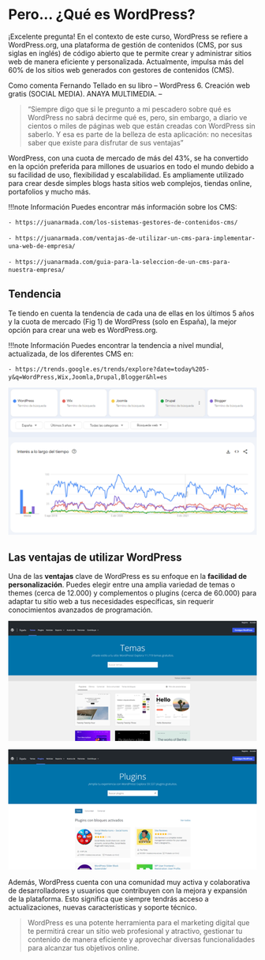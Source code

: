 # Pero... ¿Qué es WordPress?

¡Excelente pregunta! En el contexto de este curso, WordPress se refiere a WordPress.org, una plataforma de gestión de contenidos (CMS, por sus siglas en inglés) de código abierto que te permite crear y administrar sitios web de manera eficiente y personalizada. Actualmente, impulsa más del 60% de los sitios web generados con gestores de contenidos (CMS).

Como comenta Fernando Tellado en su libro – WordPress 6. Creación web gratis (SOCIAL MEDIA). ANAYA MULTIMEDIA. –

> “Siempre digo que si le pregunto a mi pescadero sobre qué es WordPress no sabrá decirme qué es, pero, sin embargo, a diario ve cientos o miles de páginas web que están creadas con WordPress sin saberlo. Y esa es parte de la belleza de esta aplicación: no necesitas saber que existe para disfrutar de sus ventajas”

WordPress, con una cuota de mercado de más del 43%, se ha convertido en la opción preferida para millones de usuarios en todo el mundo debido a su facilidad de uso, flexibilidad y escalabilidad. Es ampliamente utilizado para crear desde simples blogs hasta sitios web complejos, tiendas online, portafolios y mucho más.

!!!note Información
    Puedes encontrar más información sobre los CMS:
    
    - https://juanarmada.com/los-sistemas-gestores-de-contenidos-cms/
    
    - https://juanarmada.com/ventajas-de-utilizar-un-cms-para-implementar-una-web-de-empresa/
    
    - https://juanarmada.com/guia-para-la-seleccion-de-un-cms-para-nuestra-empresa/


## Tendencia

Te tiendo en cuenta la tendencia de cada una de ellas en los últimos 5 años y la cuota de mercado (Fig 1) de WordPress (solo en España), la mejor opción para crear una web es WordPress.org.

!!!note Información
    Puedes encontrar la tendencia a nivel mundial, actualizada, de los diferentes CMS en:
    
    - https://trends.google.es/trends/explore?date=today%205-y&q=WordPress,Wix,Joomla,Drupal,Blogger&hl=es



![Google Trends: WordPress y el resto en España](../img/tendencia.png)

## Las ventajas de utilizar WordPress

Una de las **ventajas** clave de WordPress es su enfoque en la **facilidad de personalización**. Puedes elegir entre una amplia variedad de temas o themes (cerca de 12.000) y complementos o plugins (cerca de 60.000) para adaptar tu sitio web a tus necesidades específicas, sin requerir conocimientos avanzados de programación.

![Themes en WordPress](../img/theme-wp.png)

![Plugings en WordPress](../img/plugins-wp.png)

Además, WordPress cuenta con una comunidad muy activa y colaborativa de desarrolladores y usuarios que contribuyen con la mejora y expansión de la plataforma. Esto significa que siempre tendrás acceso a actualizaciones, nuevas características y soporte técnico.

> WordPress es una potente herramienta para el marketing digital que te permitirá crear un sitio web profesional y atractivo, gestionar tu contenido de manera eficiente y aprovechar diversas funcionalidades para alcanzar tus objetivos online.
